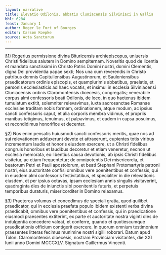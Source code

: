 ```yaml
---
layout: narrative
title: Elevatio Odilonis, abbatis Cluniacensis Silviniaci in Gallia
bhl: 6284
feast: January 1
author: Roger le Fort of Bourges
editor: Carson Koepke
source: Acta Sanctorum
---
```


---

§1) Rogerius permissione divina Bituricensis archiepiscopus, uniuersis Christi fidelibus salutem in Domino sempiternam. Noveritis quod de licentia et mandato sanctissimi in Christo Patris Domini nostri, domini Clementis, digna Dei providentia papae sexti; Nos una cum reverendis in Christo patribus domnis Capituliensibus Augustinorum, et Sauloniensibus praedicatorum ordinis episcopis, et quamplurimis abbatibus, praelatis, et personis ecclesiasticis ad haec vocatis, et insimul in ecclesia Silviniacensi Cluniacensis ordinis Claromontensis dioecesis, congregatis; venerabile corpus almi confessoris beati Odilonis, de loco, in quo hactenus ibidem tumulatum extitit, solemniter relevavimus, iuxta sacrosanctae Romanae ecclesiae traditam nobis formam, ordinationem, atque modum, ac ipsius sancti confessoris caput, et alia corporis membra vidimus, et propriis manibus tetigimus, tenuimus, et palpavimus, et eadem in capsa posuimus, et recondidimus honorifice et decenter.

§2) Nos enim pensatis huiusmodi sancti confessoris meritis, quae nos ad sui relevationem adduxerunt devote et attraxerunt, cupientes totis viribus incrementum laudis et honoris eiusdem exercere, ut a Christi fidelibus congruis honoribus et laudibus decoretur et etiam veneretur, necnon ut ecclesia memorata, eo libentius causa devotionis, ab ipsis Christi fidelibus visitetur, ac etiam frequentetur; de omnipotentis Dei misericordia, et beatorum Petri et Pauli apostolorum, et beati Stephani Protomartyris patroni nostri, eius auctoritate confisi omnibus vere poenitentibus et confessis, qui in eiusdem almi confessoris festivitatibus, et specialiter in die relevationis eiusdem, et per ipsius octavas, ipsam ecclesiam annis singulis visitaverint, quadraginta dies de iniunctis sibi poenitentiis futuris, et perpetuis temporibus duraturis, misericorditer in Domino relaxamus.

§3) Praeterea volumus et concedimus de speciali gratia, quod quilibet praedicator, qui in ecclesia praefata populo ibidem existenti verba divina praedicabit, omnibus vere poenitentibus et confessis, qui in praedicatione eiusmodi praesentes extiterint, ex parte et auctoritate nostra viginti dies de indulgentia concedere valeat, et conferre, quando et quotiescumque praedicationis officium contigerit exercere. In quorum omnium testimonium praesentes litteras fecimus munimine nostri sigilli roborari. Datum apud Tolon. Claromontensis dioecesis, nostram Provinciam visitantes, die XXI Iunii anno Domini MCCCXLV. Signatum Guillermus Vincenti.

---
